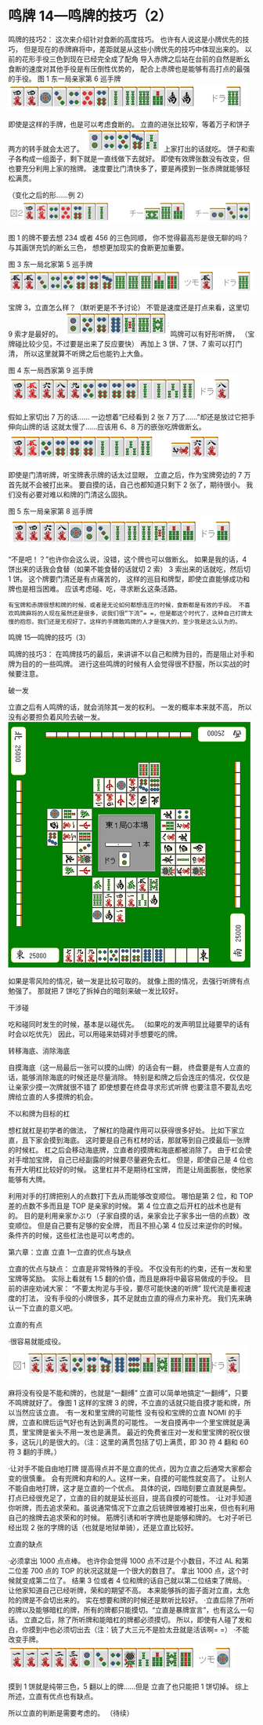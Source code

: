 # 鸣牌 14—鸣牌的技巧（2）

鸣牌的技巧2：
这次来介绍针对食断的高度技巧。 也许有人说这是小牌优先的技巧， 但是现在的赤牌麻将中，差距就是从这些小牌优先的技巧中体现出来的。  以前的花形手役三色到现在已经完全成了配角  导入赤牌之后站在台前的自然是断幺 食断的速度对其他手役是有压倒性优势的， 配合上赤牌也是能够有高打点的最强的手役。  图 1  东一局亲家第 6 巡手牌
![image](./output/image_page165_13.png)

即使是这样的手牌，也是可以考虑食断的。 立直的进张比较窄，等着万子和饼子两方的转手就会太迟了。
![image](./output/image_page165_14.png)
上家打出的话就吃。
饼子和索子各构成一组面子，剩下就是一直线做下去就好。 即使有效牌张数没有改变，但也要充分利用上家的捨牌。 速度要比门清快多了，要是再摸到一张赤牌就能够轻松满贯。

 （变化之后的形……例 2）
![image](./output/image_page165_15.png)

图 1 的牌不要去想 234 或者 456 的三色同顺， 你不觉得最高形是很无聊的吗？ 与其画饼充饥的断幺三色， 想想更加现实的食断更加重要。

 图 3  东一局北家第 5 巡手牌
![image](./output/image_page166_13.png)

宝牌 3，立直怎么样？（默听更是不予讨论） 不管是速度还是打点来看，这里切 9 索才是最好的。
![image](./output/image_page166_14.png)
鸣牌可以有好形听牌，
（宝牌碰比较少见，不过要是出来了反应要快）  再加上 3 饼、7 饼、7 索可以打门清， 所以这里就算不听牌之后也能钓上大鱼。

 图 4  东一局西家第 9 巡手牌
![image](./output/image_page166_15.png)

假如上家切出 7 万的话…… 一边想着“已经看到 2 张 7 万了……”却还是放过它把手伸向山牌的话 这就太慢了……应该用 6、8 万的嵌张吃牌做断幺。
![image](./output/image_page166_16.png)

即使是门清听牌，听宝牌表示牌的话太过显眼， 立直之后，作为宝牌旁边的 7 万首先就不会被打出来。 要自摸的话，自己也都知道只剩下 2 张了，期待很小。 我们没有必要对难以和牌的门清这么固执。

 图 5   东一局亲家第 8 巡手牌
![image](./output/image_page166_17.png)

“不是吧！？”也许你会这么说，没错，这个牌也可以做断幺。 如果是我的话，4 饼出来的话我会食替（如果不能食替的话就切 2 索） 3 索出来的话就吃，然后切 1 饼。  这个牌要门清还是有点痛苦的， 这样的巡目和牌型，即使立直能够成功和牌也是相当困难。 应该考虑碰、吃，寻求断幺这条活路。

    有宝牌和赤牌很想和牌的时候，或者是无论如何都想连庄的时候，食断都是有效的手段。 不喜欢鸣牌麻将的人现在虽然还是很多，说我们很“下流”= =，但是都这个时代了，这种自己打牌太慢的抱怨，我们还是无视好了。这样的手牌敢鸣牌的人才是强大的，至少我是这么认为的。
鸣牌 15—鸣牌的技巧（3）

鸣牌的技巧3：
在鸣牌技巧的最后，来讲讲不以自己和牌为目的，而是阻止对手和牌为目的的一些鸣牌。 进行这些鸣牌的时候有人会觉得很不舒服，所以实战的时候要注意。

 破一发

 立直之后有人鸣牌的话，就会消除其一发的权利。 一发的概率本来就不高， 所以没有必要担负着风险去破一发。
![image](./output/image_page167_8.png)

 如果是零风险的情况，破一发是比较可取的。 就像上图的情况，去强行听牌有点勉强了。 那就把 7 饼吃了拆掉白的暗刻来破一发比较好。

 干涉碰

 吃和碰同时发生的时候，基本是以碰优先。 （如果吃的发声明显比碰要早的话有时会以吃优先） 因此，可以用碰来妨碍对手想要吃的牌。

 转移海底、消除海底

 自摸海底（这一局最后一张可以摸的山牌）的话会有一翻， 终盘要是有人立直的话，能够消除海底的时候还是尽量消除。  特别是和牌之后会连庄的情况，仅仅是让亲家少摸一次牌就很不错了 即使想要在终盘寻求形式听牌 也要注意不要乱去吃牌给立直的人多摸牌的机会。

 不以和牌为目标的杠

  想杠就杠是初学者的做法， 了解杠的隐藏作用可以获得很多好处。  比如下家立直，且下家会摸到海底。 这时要是自己有杠材的话，那就等到自己摸最后一张牌的时候杠。 杠之后会移动海底牌，立直者的摸牌和海底都被消除了。  由于杠会使对手增加宝牌， 自己已经副露的时候要尽量避免去杠。 但是，即使自己是 4 位也有开大明杠比较好的时候。  这里杠并不是期待杠宝牌， 而是让局面膨胀，使他家能够有大牌。

利用对手的打牌把别人的点数打下去从而能够改变顺位。  哪怕是第 2 位，和 TOP 差的点数不多而且是 TOP 是亲家的时候。 第 4 位立直之后开杠的战术也是有的。 目的是利用亲家かぶり（子家自摸的话，亲家会比子家多出一倍的点数）改变顺位。 但是自己要有足够的安全牌， 而且不担心第 4 位反过来逆你的时候。  条件齐的时候，这些杠法也是可以考虑的。

第六章：立直
立直 1—立直的优点与缺点

立直的优点与缺点：   立直是非常特殊的手役。 不仅没有形的约束，还有一发和里宝牌等奖励。 实际上看就有 1.5 翻的价值，而且是麻将中最容易做成的手役。 目前的讲座劝诫大家： “不要太拘泥与手役，要尽可能快速的听牌”  现代流是重视速度的打法， 没有手役的小牌很多，其不足就由立直的得点力来补充。  我们先来确认一下立直的意义吧。

 立直的有点

  ·很容易就能成役。
![image](./output/image_page170_8.png)

 麻将没有役是不能和牌的，也就是“一翻缚” 立直可以简单地搞定“一翻缚”，只要不鸣牌就好了。 像图 1 这样的宝牌 3 的牌，不立直的话就只能自摸才能和牌，所以当然应该立直。  ·有一发和里宝牌的可能性 没有役和宝牌的立直 NOMI 的手牌，立直和牌后运气好也有达到满贯的可能性。 一发自摸再中一个里宝牌就是满贯，里宝牌是雀头不用一发也是满贯。 最近的免费雀庄对一发和里宝牌的祝仪很多，这玩儿的是很大的。（注：这里的满贯包括了切上满贯，即 30 符 4 翻和 60 符 3 翻的手牌。）

 ·让对手不能自由地打牌 提高得点并不是立直的优点，因为立直之后通常大家都会变的很慎重。 会有兜牌和弃和的人。这样一来，自摸的可能性就变高了。 让别人不能自由地打牌，这才是立直的一个优点。  具体的说，四暗刻要立直就是典型。 打点已经很充足了，立直的目的就是延长巡目，提高自摸的可能性。  ·让对手知道你听牌，而去追求荣和。虽说通常情况下立直之后铳牌很难被打出来，但也有利用自己的捨牌去追求荣和的时候。 筋牌引诱和听字牌也是能够和牌的。 七对子听已经出现 2 张的字牌的话（也就是地狱单骑），还是立直比较好。

 立直的缺点

 ·必须拿出 1000 点点棒。 也许你会觉得 1000 点不过是个小数目，不过 AL 和第二位差 700 点的 TOP 的状况这就是一个很大的数目了。 拿出 1000 点，这个时候就变成第二位了。 结果 3 位或者 4 位和牌的话自己就以第二位结束了牌局。  ·让他家知道自己已经听牌，荣和的期望不高。 本来能够拆的面子面对立直，太危险的牌是不会切出来的。 实在想要和牌的时候还是默听比较好。  ·立直后除了所听的牌以及能够暗杠的牌，所有的牌都只能摸切。“立直是暴牌宣言”，也有这么一句话。 立直之后，除了所听牌和能暗杠的牌都必须摸切。 所以，即使有人碰了发和白，你摸到中也必须切出去（注：铳了大三元不是脸太丑就是活该啊= =）  ·不能改变手牌。
![image](./output/image_page171_5.png)

摸到 1 饼就是纯带三色，5 翻以上的牌……但是 立直了也只能把 1 饼切掉。  综上所述，立直有优点也有缺点。

所以立直的判断是需要考虑的。   （待续）